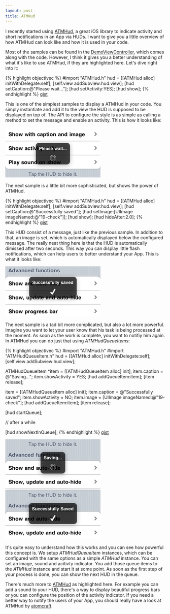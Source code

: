 ```yaml
---
layout: post
title: ATMHud
---
```


I recently started using [ATMHud](https://github.com/atomton/ATMHud "ATMHud on github"), a great iOS library to indicate activity and short notifications in an App via HUDs. I want to give you a little overview of how ATMHud can look like and how it is used in your code. 

Most of the samples can be found in the [DemoViewController](https://github.com/atomton/ATMHud/blob/master/Classes/DemoViewController.m "DemoViewController on github"), which comes along with the code. However, I think it gives you a better understanding of what it's like to use ATMHud, if they are highlighted here. Let's dive right into it:

{% highlight objectivec %}
#import "ATMHud.h"
hud = [[ATMHud alloc] initWithDelegate:self];
[self.view addSubview:hud.view];
[hud setCaption:@"Please wait..."];
[hud setActivity:YES];
[hud show];
{% endhighlight %}
<a class="gist" href="https://gist.github.com/882722">gist</a>

This is one of the simplest samples to display a ATMHud in your code. You simply instantiate and add it to the view the HUD is supposed to be displayed on top of. The API to configure the style is as simple as calling a method to set the message and enable an activity. This is how it looks like:

![Simple HUD](/images/2011-03-24-simple.png "Simple HUD")

The next sample is a little bit more sophisticated, but shows the power of ATMHud. 

{% highlight objectivec %}
#import "ATMHud.h"
hud = [[ATMHud alloc] initWithDelegate:self];
[self.view addSubview:hud.view];
[hud setCaption:@"Successfully saved"];
[hud setImage:[UIImage imageNamed:@"19-check"]];
[hud show];
[hud hideAfter:2.0];
{% endhighlight %}
<a class="gist" href="https://gist.github.com/882723">gist</a>

This HUD consist of a message, just like the previous sample. In addition to that, an image is set, which is automatically displayed below the configured message. The really neat thing here is that the HUD is automatically dimissed after two seconds. This way you can display little flash notifications, which can help users to better understand your App. This is what it looks like:

![HUD with image](/images/2011-03-24-advanced.png "HUD with image")

The next sample is a tad bit more complicated, but also a lot more powerful. Imagine you want to let your user know that his task is being processed at the moment. As soon as the work is complete, you want to notifiy him again. In ATMHud you can do just that using *ATMHudQueueItems*:

{% highlight objectivec %}
#import "ATMHud.h"
#import "ATMHudQueueItem.h"
hud = [[ATMHud alloc] initWithDelegate:self];
[self.view addSubview:hud.view];

ATMHudQueueItem *item = [[ATMHudQueueItem alloc] init];
item.caption = @"Saving...";
item.showActivity = YES;
[hud addQueueItem:item];
[item release];

item = [[ATMHudQueueItem alloc] init];
item.caption = @"Successfully saved";
item.showActivity = NO;
item.image = [UIImage imageNamed:@"19-check"];
[hud addQueueItem:item];
[item release];

[hud startQueue];

// after a while

[hud showNextInQueue];
{% endhighlight %}
<a class="gist" href="https://gist.github.com/882725">gist</a>

![Queue of HUDs - 1st](/images/2011-03-24-queue1.png "Queue of HUDs - 1st")
![Queue of HUDs - 2nd](/images/2011-03-24-queue2.png "Queue of HUDs - 2nd")

It's quite easy to understand how this works and you can see how powerful this concept is. We setup *ATMHudQueueItem* instances, which can be configured with the same options as a simple *ATMHud* instance. You can set an image, sound and acitivty indicator. You add those queue items to the *ATMHud* instance and start it at some point. As soon as the first step of your process is done, you can show the next HUD in the queue.

There's much more to [ATMHud](https://github.com/atomton/ATMHud "ATMHud on github") as highlighted here. For example you can add a sound to your HUD, there's a way to display beautiful progress bars or you can configure the position of the activity indicator. If you need a better way to notify the users of your App, you should really have a look at ATMHud by [atomcraft](http://www.atomcraft.de/ "atomcraft iOS development").
